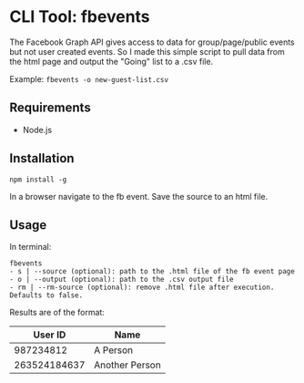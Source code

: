 # CLI Tool: fbevents

The Facebook Graph API gives access to data for group/page/public events but not user created events. So I made this simple script to pull data from the html page and output the "Going" list to a .csv file.

Example:
`fbevents -o new-guest-list.csv`

## Requirements

- Node.js

## Installation

`npm install -g`

In a browser navigate to the fb event. Save the source to an html file.

## Usage

In terminal:

    fbevents
    - s | --source (optional): path to the .html file of the fb event page
    - o | --output (optional): path to the .csv output file
    - rm | --rm-source (optional): remove .html file after execution. Defaults to false.

Results are of the format:

| User ID | Name |  
| ----------- | ----------- |  
| 987234812 | A Person |  
| 263524184637 | Another Person |

